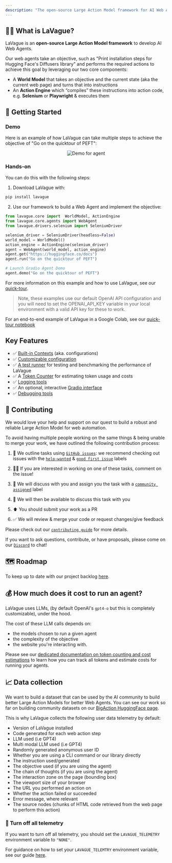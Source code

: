 ```yaml
---
description: "The open-source Large Action Model framework for AI Web Agents"
---
```


## 🏄‍♀️  What is LaVague?

LaVague is an **open-source Large Action Model framework** to develop AI Web Agents.

Our web agents take an objective, such as "Print installation steps for Hugging Face's Diffusers library" and performs the required actions to achieve this goal by leveraging our two core components:

- A **World Model** that takes an objective and the current state (aka the current web page) and turns that into instructions
- An **Action Engine** which “compiles” these instructions into action code, e.g. **Selenium** or **Playwright** & executes them

## 🚀 Getting Started

### Demo

Here is an example of how LaVague can take multiple steps to achieve the objective of "Go on the quicktour of PEFT":

<p align="center">
  <img src="https://raw.githubusercontent.com/lavague-ai/LaVague/main/docs/assets/demo_agent_hf.gif" alt="Demo for agent">
</p>

### Hands-on 

You can do this with the following steps:

1. Download LaVague with:

```bash
pip install lavague
```
2. Use our framework to build a Web Agent and implement the objective:

```python
from lavague.core import  WorldModel, ActionEngine
from lavague.core.agents import WebAgent
from lavague.drivers.selenium import SeleniumDriver

selenium_driver = SeleniumDriver(headless=False)
world_model = WorldModel()
action_engine = ActionEngine(selenium_driver)
agent = WebAgent(world_model, action_engine)
agent.get("https://huggingface.co/docs")
agent.run("Go on the quicktour of PEFT")

# Launch Gradio Agent Demo
agent.demo("Go on the quicktour of PEFT")
```

For more information on this example and how to use LaVague, see our [quick-tour](https://docs.lavague.ai/en/latest/docs/get-started/quick-tour/).

> Note, these examples use our default OpenAI API configuration and you will need to set the OPENAI_API_KEY variable in your local environment with a valid API key for these to work.

For an end-to-end example of LaVague in a Google Colab, see our [quick-tour notebook](https://colab.research.google.com/github/lavague-ai/lavague/blob/main/docs/docs/get-started/quick-tour-notebook/quick-tour.ipynb)

## Key Features

- ✅ [Built-in Contexts](https://docs.lavague.ai/en/latest/docs/get-started/customization/) (aka. configurations)
- ✅ [Customizable configuration](https://docs.lavague.ai/en/latest/docs/get-started/customization/)
- ✅ [A test runner](https://docs.lavague.ai/en/latest/docs/learn/testing/) for testing and benchmarking the performance of LaVague
- ✅ A [Token Counter](https://docs.lavague.ai/en/latest/docs/get-started/token-usage/) for estimating token usage and costs
- ✅ [Logging tools](https://docs.lavague.ai/en/latest/docs/get-started/customization/)
- ✅ An optional, interactive [Gradio interface](https://docs.lavague.ai/en/latest/docs/get-started/gradio/)
- ✅ [Debugging tools](https://docs.lavague.ai/en/latest/docs/get-started/customization/)

## 🙋 Contributing

We would love your help and support on our quest to build a robust and reliable Large Action Model for web automation.

To avoid having multiple people working on the same things & being unable to merge your work, we have outlined the following contribution process:

1) 📢 We outline tasks using [`GitHub issues`](https://github.com/lavague-ai/LaVague/issues): we recommend checking out issues with the [`help-wanted`](https:/github.com/lavague-ai/LaVague/labels/help%20wanted) & [`good first issue`](https://github.com/lavague-ai/LaVague/labels/good%20first%20issue) labels

2) 🙋‍♀️ If you are interested in working on one of these tasks, comment on the issue! 

3) 🤝 We will discuss with you and assign you the task with a [`community assigned`](https://github.com/lavague-ai/LaVague/labels/community-assigned) label 

4) 💬 We will then be available to discuss this task with you

5) ⬆️ You should submit your work as a PR

6) ✅ We will review & merge your code or request changes/give feedback

Please check out our [`contributing guide`](https://docs.lavague.ai/en/latest/docs/contributing/contributing/) for more details.

If you want to ask questions, contribute, or have proposals, please come on our [`Discord`](https://discord.gg/SDxn9KpqX9) to chat!

## 🗺️ Roadmap

To keep up to date with our project backlog [here](https://github.com/orgs/lavague-ai/projects/1/views/2).

## 💰 How much does it cost to run an agent?

LaVague uses LLMs, (by default OpenAI's `gpt4-o` but this is completely customizable), under the hood.

The cost of these LLM calls depends on: 
- the models chosen to run a given agent
- the complexity of the objective
- the website you're interacting with. 

Please see our [dedicated documentation on token counting and cost estimations](https://docs.lavague.ai/en/latest/docs/get-started/token-usage/) to learn how you can track all tokens and estimate costs for running your agents.

## 📈 Data collection

We want to build a dataset that can be used by the AI community to build better Large Action Models for better Web Agents. You can see our work so far on building community datasets on our [BigAction HuggingFace page](https://huggingface.co/BigAction).

This is why LaVague collects the following user data telemetry by default:

- Version of LaVague installed
- Code generated for each web action step
- LLM used (i.e GPT4)
- Multi modal LLM used (i.e GPT4)
- Randomly generated anonymous user ID
- Whether you are using a CLI command or our library directly
- The instruction used/generated
- The objective used (if you are using the agent)
- The chain of thoughts (if you are using the agent)
- The interaction zone on the page (bounding box)
- The viewport size of your browser
- The URL you performed an action on
- Whether the action failed or succeeded
- Error message, where relevant
- The source nodes (chunks of HTML code retrieved from the web page to perform this action)

### 🚫 Turn off all telemetry

If you want to turn off all telemetry, you should set the `LAVAGUE_TELEMETRY` environment variable to `"NONE"`.

For guidance on how to set your `LAVAGUE_TELEMTRY` environment variable, see our guide [here](https://docs.lavague.ai/en/latest/docs/get-started/FAQs/#how-can-i-set-environment-variables).